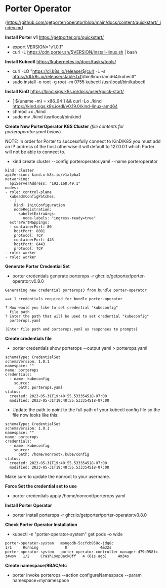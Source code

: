 # Porter Operator
(https://github.com/getporter/operator/blob/main/docs/content/quickstart/_index.md


**Install Porter v1**
https://getporter.org/quickstart/

- export VERSION="v1.0.1"
- curl -L https://cdn.porter.sh/$VERSION/install-linux.sh | bash

**Install Kubectl**
https://kubernetes.io/docs/tasks/tools/

- curl -LO "https://dl.k8s.io/release/$(curl -L -s https://dl.k8s.io/release/stable.txt)/bin/linux/amd64/kubectl"
- sudo install -o root -g root -m 0755 kubectl /usr/local/bin/kubectl

**Install KinD**
https://kind.sigs.k8s.io/docs/user/quick-start/

- [ $(uname -m) = x86_64 ] && curl -Lo ./kind https://kind.sigs.k8s.io/dl/v0.19.0/kind-linux-amd64
- chmod +x ./kind
- sudo mv ./kind /usr/local/bin/kind

**Create New PorterOperator K8S Cluster**
*(file contents for porteroperator.yaml below*)

NOTE: In order for Porter to successfully connect to KinD/K8S you must add an IP address of the host otherwise it will default to 127.0.0.1 which Porter will not be able to connect to.

- kind create cluster --config porteroperator.yaml --name porteroperator

```
kind: Cluster
apiVersion: kind.x-k8s.io/v1alpha4
networking:
  apiServerAddress: "192.168.49.1"
nodes:
- role: control-plane
  kubeadmConfigPatches:
  - |
    kind: InitConfiguration
    nodeRegistration:
      kubeletExtraArgs:
        node-labels: "ingress-ready=true"    
  extraPortMappings:
  - containerPort: 80
    hostPort: 8081
    protocol: TCP
  - containerPort: 443
    hostPort: 8443
    protocol: TCP
- role: worker
- role: worker
```

**Generate Porter Credential Set**

- porter credentials generate porterops -r ghcr.io/getporter/porter-operator:v0.8.0

```
Generating new credential porterops3 from bundle porter-operator

==> 1 credentials required for bundle porter-operator

? How would you like to set credential "kubeconfig"
  file path
? Enter the path that will be used to set credential "kubeconfig"
  porterops.yaml

(Enter file path and porterops.yaml as responses to prompts)
```

**Create credentials file**

- porter credentials show porterops --output yaml > porterops.yaml

```
schemaType: CredentialSet
schemaVersion: 1.0.1
namespace: ""
name: porterops
credentials:
  - name: kubeconfig
    source:
      path: porterops.yaml
status:
  created: 2023-05-31T19:40:55.533354518-07:00
  modified: 2023-05-31T19:40:55.533354518-07:00

```

- Update the path to point to the full path of your kubectl config file so the file now looks like this:

```
schemaType: CredentialSet
schemaVersion: 1.0.1
namespace: ""
name: porterops
credentials:
  - name: kubeconfig
    source:
      path: /home/nonroot/.kube/config
status:
  created: 2023-05-31T19:40:55.533354518-07:00
  modified: 2023-05-31T19:40:55.533354518-07:00
```

Make sure to update the nonroot to your username.

**Force Set the credential set to use**

- porter credentials apply /home/nonroot/porterops.yaml

**Install Porter Operator**
- porter install porterops -r ghcr.io/getporter/porter-operator:v0.8.0

**Check Porter Operator Installation**

- kubectl -n "porter-operator-system" get pods -o wide

```
porter-operator-system   mongodb-5ccfcb958c-jdg8c                             1/1     Running            0               4m32s
porter-operator-system   porter-operator-controller-manager-d79d958fc-z4wsv   1/2     CrashLoopBackOff   4 (61s ago)     4m34s
```

**Create namespace/RBAC/etc**
- porter invoke porterops --action configureNamespace --param namespace=mynamespace

